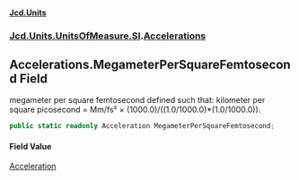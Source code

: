 #### [Jcd.Units](index 'index')
### [Jcd.Units.UnitsOfMeasure.SI](Jcd.Units.UnitsOfMeasure.SI 'Jcd.Units.UnitsOfMeasure.SI').[Accelerations](Accelerations 'Jcd.Units.UnitsOfMeasure.SI.Accelerations')

## Accelerations.MegameterPerSquareFemtosecond Field

megameter per square femtosecond defined such that: kilometer per square picosecond = Mm/fs² ×
(1000.0)/((1.0/1000.0)*(1.0/1000.0)).

```csharp
public static readonly Acceleration MegameterPerSquareFemtosecond;
```

#### Field Value
[Acceleration](Acceleration 'Jcd.Units.UnitTypes.Acceleration')